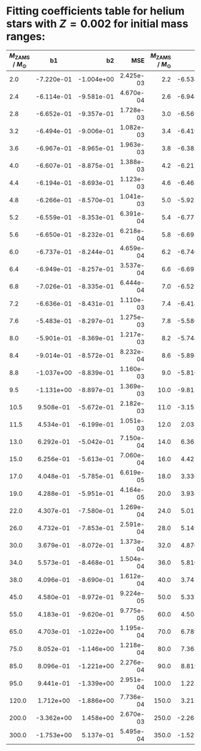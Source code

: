 # Fitting coefficients table for helium stars with  $Z=0.002$  for initial mass ranges: 

| $M_{\text{ZAMS}}$ / $M_{\odot}$  |  b1  | b2   | MSE  |   $M_{\text{ZAMS}}$ / $M_{\odot}$   |  b1 |  b2 |  MSE | 
| ------------------|:-------------:| ----:|----:|------:|------:|-------:|-------:|
| 2.0 |  -7.220e-01 |  -1.004e+00 |  2.425e-03 |  2.2 |  -6.538e-01 |  -9.814e-01 |  1.303e-03 | 
| 2.4 |  -6.114e-01 |  -9.581e-01 |  4.670e-04 |  2.6 |  -6.948e-01 |  -9.323e-01 |  2.979e-03 | 
| 2.8 |  -6.652e-01 |  -9.357e-01 |  1.728e-03 |  3.0 |  -6.569e-01 |  -9.170e-01 |  1.312e-03 | 
| 3.2 |  -6.494e-01 |  -9.006e-01 |  1.082e-03 |  3.4 |  -6.419e-01 |  -8.932e-01 |  8.621e-04 | 
| 3.6 |  -6.967e-01 |  -8.965e-01 |  1.963e-03 |  3.8 |  -6.382e-01 |  -8.869e-01 |  1.001e-03 | 
| 4.0 |  -6.607e-01 |  -8.875e-01 |  1.388e-03 |  4.2 |  -6.212e-01 |  -8.751e-01 |  1.020e-03 | 
| 4.4 |  -6.194e-01 |  -8.693e-01 |  1.123e-03 |  4.6 |  -6.463e-01 |  -8.616e-01 |  1.030e-03 | 
| 4.8 |  -6.266e-01 |  -8.570e-01 |  1.041e-03 |  5.0 |  -5.923e-01 |  -8.494e-01 |  8.378e-04 | 
| 5.2 |  -6.559e-01 |  -8.353e-01 |  6.391e-04 |  5.4 |  -6.773e-01 |  -8.289e-01 |  6.029e-04 | 
| 5.6 |  -6.650e-01 |  -8.232e-01 |  6.218e-04 |  5.8 |  -6.693e-01 |  -8.236e-01 |  8.373e-04 | 
| 6.0 |  -6.737e-01 |  -8.244e-01 |  4.659e-04 |  6.2 |  -6.740e-01 |  -8.230e-01 |  4.316e-04 | 
| 6.4 |  -6.949e-01 |  -8.257e-01 |  3.537e-04 |  6.6 |  -6.697e-01 |  -8.363e-01 |  1.238e-03 | 
| 6.8 |  -7.026e-01 |  -8.335e-01 |  6.444e-04 |  7.0 |  -6.525e-01 |  -8.375e-01 |  1.277e-03 | 
| 7.2 |  -6.636e-01 |  -8.431e-01 |  1.110e-03 |  7.4 |  -6.414e-01 |  -8.420e-01 |  1.530e-03 | 
| 7.6 |  -5.483e-01 |  -8.297e-01 |  1.275e-03 |  7.8 |  -5.580e-01 |  -8.336e-01 |  1.033e-03 | 
| 8.0 |  -5.901e-01 |  -8.369e-01 |  1.217e-03 |  8.2 |  -5.744e-01 |  -8.237e-01 |  1.465e-03 | 
| 8.4 |  -9.014e-01 |  -8.572e-01 |  8.232e-04 |  8.6 |  -5.894e-01 |  -8.287e-01 |  1.076e-03 | 
| 8.8 |  -1.037e+00 |  -8.839e-01 |  1.160e-03 |  9.0 |  -5.816e-01 |  -8.253e-01 |  1.758e-03 | 
| 9.5 |  -1.131e+00 |  -8.897e-01 |  1.369e-03 |  10.0 |  -9.812e-01 |  -8.828e-01 |  1.590e-03 | 
| 10.5 |  9.508e-01 |  -5.672e-01 |  2.182e-03 |  11.0 |  -3.153e-01 |  -7.467e-01 |  5.998e-04 | 
| 11.5 |  4.534e-01 |  -6.199e-01 |  1.051e-03 |  12.0 |  2.033e-01 |  -6.683e-01 |  7.875e-04 | 
| 13.0 |  6.292e-01 |  -5.042e-01 |  7.150e-04 |  14.0 |  6.362e-01 |  -5.561e-01 |  1.205e-04 | 
| 15.0 |  6.256e-01 |  -5.613e-01 |  7.060e-04 |  16.0 |  4.421e-01 |  -5.602e-01 |  7.537e-05 | 
| 17.0 |  4.048e-01 |  -5.785e-01 |  6.619e-05 |  18.0 |  3.336e-01 |  -5.966e-01 |  1.035e-05 | 
| 19.0 |  4.288e-01 |  -5.951e-01 |  4.164e-05 |  20.0 |  3.934e-01 |  -6.105e-01 |  2.963e-05 | 
| 22.0 |  4.307e-01 |  -7.580e-01 |  1.269e-04 |  24.0 |  5.013e-01 |  -7.705e-01 |  1.108e-04 | 
| 26.0 |  4.732e-01 |  -7.853e-01 |  2.591e-04 |  28.0 |  5.149e-01 |  -7.982e-01 |  2.263e-04 | 
| 30.0 |  3.679e-01 |  -8.072e-01 |  1.373e-04 |  32.0 |  4.876e-01 |  -8.353e-01 |  1.501e-04 | 
| 34.0 |  5.573e-01 |  -8.468e-01 |  1.504e-04 |  36.0 |  5.810e-01 |  -8.610e-01 |  3.449e-04 | 
| 38.0 |  4.096e-01 |  -8.690e-01 |  1.612e-04 |  40.0 |  3.745e-01 |  -8.720e-01 |  2.331e-04 | 
| 45.0 |  4.580e-01 |  -8.972e-01 |  9.224e-05 |  50.0 |  5.337e-01 |  -9.424e-01 |  1.158e-04 | 
| 55.0 |  4.183e-01 |  -9.620e-01 |  9.775e-05 |  60.0 |  4.504e-01 |  -9.798e-01 |  2.162e-04 | 
| 65.0 |  4.703e-01 |  -1.022e+00 |  1.195e-04 |  70.0 |  6.789e-01 |  -1.086e+00 |  1.381e-04 | 
| 75.0 |  8.052e-01 |  -1.146e+00 |  1.218e-04 |  80.0 |  7.368e-01 |  -1.162e+00 |  2.760e-04 | 
| 85.0 |  8.096e-01 |  -1.221e+00 |  2.276e-04 |  90.0 |  8.819e-01 |  -1.276e+00 |  1.738e-04 | 
| 95.0 |  9.441e-01 |  -1.339e+00 |  2.951e-04 |  100.0 |  1.223e+00 |  -1.486e+00 |  3.265e-04 | 
| 120.0 |  1.712e+00 |  -1.886e+00 |  7.736e-04 |  150.0 |  3.215e+00 |  -3.077e+00 |  3.359e-03 | 
| 200.0 |  -3.362e+00 |  1.458e+00 |  2.670e-03 |  250.0 |  -2.265e+00 |  8.399e-01 |  8.657e-04 | 
| 300.0 |  -1.753e+00 |  5.137e-01 |  5.495e-04 |  350.0 |  -1.525e+00 |  3.709e-01 |  4.410e-04 | 
